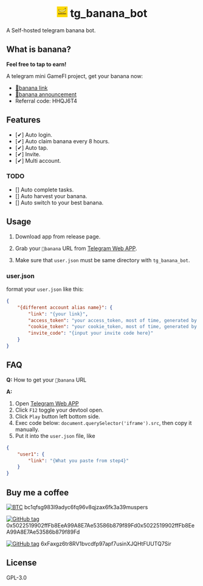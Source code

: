 <h1 align="center">
<img src="./assets/banana.jpg" width="28" />
tg_banana_bot
</h1>
A Self-hosted telegram banana bot.

## What is banana?
**Feel free to tap to earn!**

A telegram mini GameFI project, get your banana now:

- [🍌banana link](https://t.me/OfficialBananaBot/banana?startapp=referral=HHQJ6T4)
- [🍌banana announcement](https://web.telegram.org/a/#-1002230273398)
- Referral code: HHQJ6T4

## Features
- [✔] Auto login.
- [✔] Auto claim banana every 8 hours.
- [✔] Auto tap.
- [✔] Invite.
- [✔] Multi account.

### TODO
- [] Auto complete tasks.
- [] Auto harvest your banana.
- [] Auto switch to your best banana.

## Usage

1. Download app from release page.

2. Grab your `🍌banana` URL from [Telegram Web APP](https://t.me/OfficialBananaBot/banana?startapp=referral=HHQJ6T4).

3. Make sure that `user.json` must be same directory with `tg_banana_bot`.

### user.json
format your `user.json` like this:
```json
{
    "{different account alias name}": {
        "link": "{your link}",
        "access_token": "your access_token, most of time, generated by link when you first login",
        "cookie_token": "your cookie_token, most of time, generated by link when you first login",
        "invite_code": "{input your invite code here}"
    }
}
```

## FAQ
**Q:** How to get your `🍌banana` URL

**A:**
1. Open [Telegram Web APP](https://t.me/OfficialBananaBot/banana?startapp=referral=HHQJ6T4)
2. Click `F12` toggle your devtool open.
3. Click `Play` button left bottom side.
4. Exec code below: `document.querySelector('iframe').src`, then copy it manually.
5. Put it into the `user.json` file, like 
```json
{
    "user1": {
        "link": "{What you paste from step4}"
    }
}
```

## Buy me a coffee

[![BTC](https://img.shields.io/badge/BTC-wallet-F7931A?logo=bitcoin)](https://btcscan.org/ "View BTC address") bc1qfsg983l9adyc6fq96v8qjzax6fk3a39muspers

[![GitHub tag](https://img.shields.io/badge/ETH-wallet-3C3C3D?logo=ethereum)](https://etherscan.io/ "View ETH address") 0x5022519902ffFb8EeA99A8E7Ae53586b879f89Fd0x5022519902ffFb8EeA99A8E7Ae53586b879f89Fd

[![GitHub tag](https://img.shields.io/badge/SOL-wallet-9945FF?logo=solana)](https://solscan.io/ "View SOL address") 6xFaxgz6tr8RV1bvcdfp97apf7usinXJQHtFUUTQ7Sir

## License
GPL-3.0
